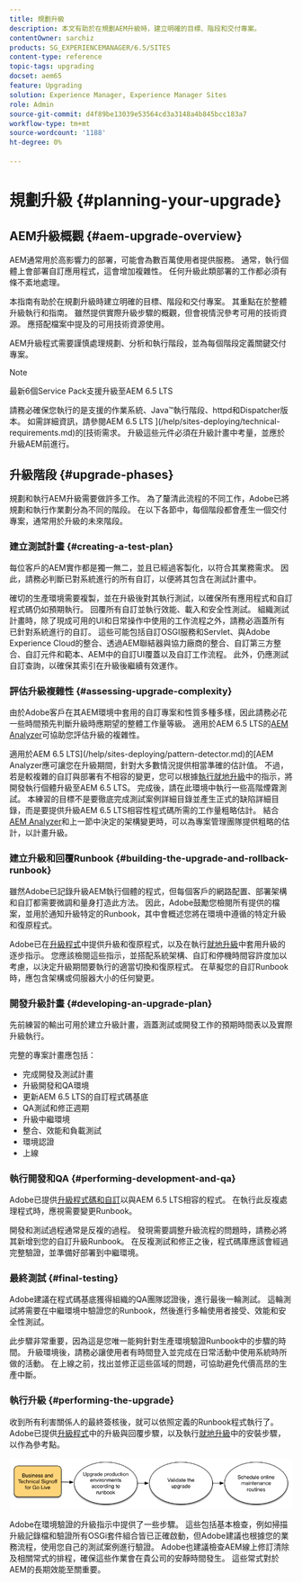 ```yaml
---
title: 規劃升級
description: 本文有助於在規劃AEM升級時，建立明確的目標、階段和交付專案。
contentOwner: sarchiz
products: SG_EXPERIENCEMANAGER/6.5/SITES
content-type: reference
topic-tags: upgrading
docset: aem65
feature: Upgrading
solution: Experience Manager, Experience Manager Sites
role: Admin
source-git-commit: d4f89be13039e53564cd3a3148a4b845bcc183a7
workflow-type: tm+mt
source-wordcount: '1188'
ht-degree: 0%

---
```


# 規劃升級 {#planning-your-upgrade}

## AEM升級概觀 {#aem-upgrade-overview}

AEM通常用於高影響力的部署，可能會為數百萬使用者提供服務。 通常，執行個體上會部署自訂應用程式，這會增加複雜性。 任何升級此類部署的工作都必須有條不紊地處理。

本指南有助於在規劃升級時建立明確的目標、階段和交付專案。 其重點在於整體升級執行和指南。 雖然提供實際升級步驟的概觀，但會視情況參考可用的技術資源。 應搭配檔案中提及的可用技術資源使用。

AEM升級程式需要謹慎處理規劃、分析和執行階段，並為每個階段定義關鍵交付專案。

>[!NOTE]
>
>最新6個Service Pack支援升級至AEM 6.5 LTS

請務必確保您執行的是支援的作業系統、Java™執行階段、httpd和Dispatcher版本。 如需詳細資訊，請參閱AEM 6.5 LTS ](/help/sites-deploying/technical-requirements.md)的[技術需求。 升級這些元件必須在升級計畫中考量，並應於升級AEM前進行。

<!-- Alexandru: drafting for now

## Upgrade Scope and Requirements {#upgrade-scope-requirements}

Below you will find a list of areas that are impacted in a typical AEM Upgrade project:

<table>
 <tbody>
  <tr>
   <td><strong>Component</strong></td>
   <td><strong>Impact</strong></td>
   <td><strong>Description</strong></td>
  </tr>
  <tr>
   <td>Operating System</td>
   <td>Uncertain, but subtle effects</td>
   <td>At the time of the AEM upgrade, it may be time to upgrade the operating system as well and this might have some impact.</td>
  </tr>
  <tr>
   <td>Java&trade; Runtime</td>
   <td>Moderate Impact</td>
   <td>AEM 6.3 requires JRE 1.7.x (64 bit) or later. JRE 1.8 is the only version currently supported by Oracle.</td>
  </tr>
  <tr>
   <td>Hardware</td>
   <td>Moderate Impact</td>
   <td>Online Revision Cleanup requires free<br /> disk space equal to 25% of the repository's size and 15% free heap space<br /> to complete successfully. You may need to upgrade your hardware to<br /> ensure sufficient resources for Online Revision Cleanup to fully<br /> run. Also, if upgrading from a version prior to AEM 6, there<br /> may be additional storage requirements.</td>
  </tr>
  <tr>
   <td>Content Repository (CRX or Oak)</td>
   <td>High Impact</td>
   <td>Starting from version 6.1, AEM does not support CRX2, so a migration to<br /> Oak (CRX3) is required if upgrading from an older version. AEM 6.3 has<br /> implemented a new Segment Node Store that also requires a migration. The<br /> crx2oak tool is used for this purpose.</td>
  </tr>
  <tr>
   <td>AEM Components/Content</td>
   <td>Moderate Impact</td>
   <td><code>/libs</code> and <code>/apps</code> are easily handled through the upgrade, but <code>/etc</code> usually requires some manual reapplication of customizations.</td>
  </tr>
  <tr>
   <td>AEM Services</td>
   <td>Low Impact</td>
   <td>Most AEM core services are tested for upgrade. This is an area of low impact.</td>
  </tr>
  <tr>
   <td>Custom Application Services</td>
   <td>Low to High Impact</td>
   <td>Depending on the application and customization, there may be<br /> dependencies on JVM, operating system versions, and some indexing related<br /> changes, as indexes are not generated automatically in Oak.</td>
  </tr>
  <tr>
   <td>Custom Application Content</td>
   <td>Low to High Impact</td>
   <td>Content that will not be handled through the upgrade can be backed up<br /> before the upgrade takes place and then moved back into the repository.<br /> Most content can be handled through the migration tool.</td>
  </tr>
 </tbody>
</table>

It is important to ensure that you are running a supported operating system, Java&trade; runtime, httpd, and Dispatcher version. For more information, see the [AEM 6.5 Technical Requirements page](/help/sites-deploying/technical-requirements.md). Upgrading these components must be accounted for in your project plan and should take place before upgrading AEM. -->

## 升級階段 {#upgrade-phases}

規劃和執行AEM升級需要做許多工作。 為了釐清此流程的不同工作，Adobe已將規劃和執行作業劃分為不同的階段。 在以下各節中，每個階段都會產生一個交付專案，通常用於升級的未來階段。

<!-- Alexandru:drafting for now

### Planning for Author Training {#planning-for-author-training}

With any new release, there are potential changes to the UI and user workflows that may be introduced. Also, new releases introduce new features that may be beneficial for the business to use. Adobe recommends reviewing the functional changes that have been introduced and organizing a plan to train your users on using them effectively.

![unu_cropped](assets/unu_cropped.png)

New features in AEM 6.5 can be found in [the AEM section of adobe.com](/help/release-notes/release-notes.md). Make sure to note any changes to UIs or product features that are commonly used in your organization. As you look through the new features, also take note of any that can be of value to your organization. After looking through what has changed in AEM 6.5, develop a training plan for your authors. This could involve using freely available resources like the help feature videos or formal training offered through [Adobe Digital Learning Services](https://learning.adobe.com/). -->

### 建立測試計畫 {#creating-a-test-plan}

每位客戶的AEM實作都是獨一無二，並且已經過客製化，以符合其業務需求。 因此，請務必判斷已對系統進行的所有自訂，以便將其包含在測試計畫中。

確切的生產環境需要複製，並在升級後對其執行測試，以確保所有應用程式和自訂程式碼仍如預期執行。 回覆所有自訂並執行效能、載入和安全性測試。 組織測試計畫時，除了現成可用的UI和日常操作中使用的工作流程之外，請務必涵蓋所有已針對系統進行的自訂。 這些可能包括自訂OSGI服務和Servlet、與Adobe Experience Cloud的整合、透過AEM聯結器與協力廠商的整合、自訂第三方整合、自訂元件和範本、AEM中的自訂UI覆蓋以及自訂工作流程。 此外，仍應測試自訂查詢，以確保其索引在升級後繼續有效運作。

### 評估升級複雜性 {#assessing-upgrade-complexity}

由於Adobe客戶在其AEM環境中套用的自訂專案和性質多種多樣，因此請務必花一些時間預先判斷升級時應期望的整體工作量等級。 適用於AEM 6.5 LTS的[AEM Analyzer](/help/sites-deploying/aem-analyzer.md)可協助您評估升級的複雜性。

適用於AEM 6.5 LTS](/help/sites-deploying/pattern-detector.md)的[AEM Analyzer應可讓您在升級期間，針對大多數情況提供相當準確的估計值。 不過，若是較複雜的自訂與部署有不相容的變更，您可以根據[執行就地升級](/help/sites-deploying/in-place-upgrade.md)中的指示，將開發執行個體升級至AEM 6.5 LTS。 完成後，請在此環境中執行一些高階煙霧測試。 本練習的目標不是要徹底完成測試案例詳細目錄並產生正式的缺陷詳細目錄，而是要提供升級AEM 6.5 LTS相容性程式碼所需的工作量粗略估計。 結合[AEM Analyzer](/help/sites-deploying/aem-analyzer.md)和上一節中決定的架構變更時，可以為專案管理團隊提供粗略的估計，以計畫升級。

### 建立升級和回覆Runbook {#building-the-upgrade-and-rollback-runbook}

雖然Adobe已記錄升級AEM執行個體的程式，但每個客戶的網路配置、部署架構和自訂都需要微調和量身打造此方法。 因此，Adobe鼓勵您檢閱所有提供的檔案，並用於通知升級特定的Runbook，其中會概述您將在環境中遵循的特定升級和復原程式。

<!--Alexandru:drafting for now

![runbook-diagram](assets/runbook-diagram.png) -->

Adobe已在[升級程式](/help/sites-deploying/upgrade-procedure.md)中提供升級和復原程式，以及在執行[就地升級](/help/sites-deploying/in-place-upgrade.md)中套用升級的逐步指示。 您應該檢閱這些指示，並搭配系統架構、自訂和停機時間容許度加以考慮，以決定升級期間要執行的適當切換和復原程式。 在草擬您的自訂Runbook時，應包含架構或伺服器大小的任何變更。

### 開發升級計畫 {#developing-an-upgrade-plan}

先前練習的輸出可用於建立升級計畫，涵蓋測試或開發工作的預期時間表以及實際升級執行。

<!--Alexandru: drafting for now

![develop-project-plan](assets/develop-project-plan.png) -->

完整的專案計畫應包括：

* 完成開發及測試計畫
* 升級開發和QA環境
* 更新AEM 6.5 LTS的自訂程式碼基底
* QA測試和修正週期
* 升級中繼環境
* 整合、效能和負載測試
* 環境認證
* 上線

### 執行開發和QA {#performing-development-and-qa}

Adobe已提供[升級程式碼和自訂](/help/sites-deploying/upgrading-code-and-customizations.md)以與AEM 6.5 LTS相容的程式。 在執行此反複處理程式時，應視需要變更Runbook。

<!--Alexandru: drafting for now

![patru_cropped](assets/patru_cropped.png) -->

開發和測試過程通常是反複的過程。 發現需要調整升級流程的問題時，請務必將其新增到您的自訂升級Runbook。 在反複測試和修正之後，程式碼庫應該會經過完整驗證，並準備好部署到中繼環境。

### 最終測試 {#final-testing}

Adobe建議在程式碼基底獲得組織的QA團隊認證後，進行最後一輪測試。 這輪測試將需要在中繼環境中驗證您的Runbook，然後進行多輪使用者接受、效能和安全性測試。

<!--Alexandru: drafting for now

![cinci_cropped](assets/cinci_cropped.png) -->

此步驟非常重要，因為這是您唯一能夠針對生產環境驗證Runbook中的步驟的時間。 升級環境後，請務必讓使用者有時間登入並完成在日常活動中使用系統時所做的活動。 在上線之前，找出並修正這些區域的問題，可協助避免代價高昂的生產中斷。

### 執行升級 {#performing-the-upgrade}

收到所有利害關係人的最終簽核後，就可以依照定義的Runbook程式執行了。 Adobe已提供[升級程式](/help/sites-deploying/upgrade-procedure.md)中的升級與回覆步驟，以及執行[就地升級](/help/sites-deploying/in-place-upgrade.md)中的安裝步驟，以作為參考點。

![執行升級](assets/perform-upgrade.png)

Adobe在環境驗證的升級指示中提供了一些步驟。 這些包括基本檢查，例如掃描升級記錄檔和驗證所有OSGi套件組合皆已正確啟動，但Adobe建議也根據您的業務流程，使用您自己的測試案例進行驗證。 Adobe也建議檢查AEM線上修訂清除及相關常式的排程，確保這些作業會在貴公司的安靜時間發生。 這些常式對於AEM的長期效能至關重要。
